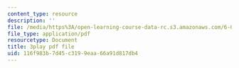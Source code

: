 ```yaml
---
content_type: resource
description: ''
file: /media/https%3A/open-learning-course-data-rc.s3.amazonaws.com/6-042j-mathematics-for-computer-science-fall-2010/116f983b7d45c3199eaa66a91d817db4_DOIp5D7VMS4.pdf
file_type: application/pdf
resourcetype: Document
title: 3play pdf file
uid: 116f983b-7d45-c319-9eaa-66a91d817db4
---
```

